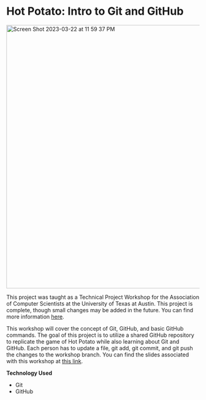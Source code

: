 # Hot Potato: Intro to Git and GitHub
<img width="687" alt="Screen Shot 2023-03-22 at 11 59 37 PM" src="https://user-images.githubusercontent.com/91110018/227107829-61dbe774-c069-4cbd-97fc-dd3eff3b8d84.png">

This project was taught as a Technical Project Workshop for the Association of Computer Scientists at the University of Texas at Austin. This project is complete, though small changes may be added in the future. You can find more information [here](https://github.com/UT-ABCS/tech-workshops).  <br />

This workshop will cover the concept of Git, GitHub, and basic GitHub commands. The goal of this project is to utilize a shared GitHub repository to replicate the game of Hot Potato while also learning about Git and GitHub. Each person has to update a file, git add, git commit, and git push the changes to the workshop branch. You can find the slides associated with this workshop at [this link](https://docs.google.com/presentation/d/1dGB2oIzAOJ1rFKQ3t8h0jFwCBC9I124MVJOdl0w0xso/edit?usp=sharing).  <br />
  
__Technology Used__
+ Git
+ GitHub
